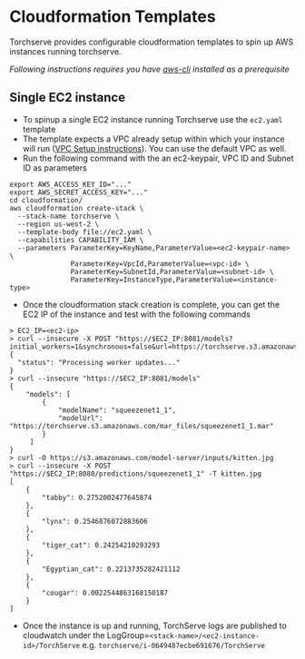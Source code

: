 # Cloudformation Templates
Torchserve provides configurable cloudformation templates to spin up AWS instances running torchserve.

*Following instructions requires you have [aws-cli](https://docs.aws.amazon.com/cli/latest/userguide/cli-chap-install.html) installed as a prerequisite*

## Single EC2 instance
* To spinup a single EC2 instance running Torchserve use the `ec2.yaml` template
* The template expects a VPC already setup within which your instance will run ([VPC Setup instructions](https://docs.aws.amazon.com/vpc/latest/userguide/VPC_Scenarios.html)). You can use the default VPC as well.
* Run the following command with the an ec2-keypair, VPC ID and Subnet ID as parameters
```
export AWS_ACCESS_KEY_ID="..."
export AWS_SECRET_ACCESS_KEY="..."
cd cloudformation/
aws cloudformation create-stack \
  --stack-name torchserve \
  --region us-west-2 \
  --template-body file://ec2.yaml \
  --capabilities CAPABILITY_IAM \
  --parameters ParameterKey=KeyName,ParameterValue=<ec2-keypair-name> \
               ParameterKey=VpcId,ParameterValue=<vpc-id> \
               ParameterKey=SubnetId,ParameterValue=<subnet-id> \
               ParameterKey=InstanceType,ParameterValue=<instance-type>
```

* Once the cloudformation stack creation is complete, you can get the EC2 IP of the instance and test with the following commands
```
> EC2_IP=<ec2-ip>
> curl --insecure -X POST "https://$EC2_IP:8081/models?initial_workers=1&synchronous=false&url=https://torchserve.s3.amazonaws.com/mar_files/squeezenet1_1.mar"
{
  "status": "Processing worker updates..."
}
> curl --insecure "https://$EC2_IP:8081/models"
{
    "models": [
        {
            "modelName": "squeezenet1_1",
            "modelUrl": "https://torchserve.s3.amazonaws.com/mar_files/squeezenet1_1.mar"
        }
     ]
}
> curl -O https://s3.amazonaws.com/model-server/inputs/kitten.jpg
> curl --insecure -X POST "https://$EC2_IP:8080/predictions/squeezenet1_1" -T kitten.jpg
[
    {
        "tabby": 0.2752002477645874
    },
    {
        "lynx": 0.2546876072883606
    },
    {
        "tiger_cat": 0.24254210293293
    },
    {
        "Egyptian_cat": 0.2213735282421112
    },
    {
        "cougar": 0.0022544863168150187
    }
]
```
* Once the instance is up and running, TorchServe logs are published to cloudwatch under the LogGroup=`<stack-name>/<ec2-instance-id>/TorchServe` e.g. `torchserve/i-0649487ecbe691676/TorchServe`

